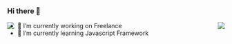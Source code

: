 ### Hi there 👋


  <img align="left" src="https://github-readme-stats.vercel.app/api?username=nopparat231&show_icons=true&theme=onedark" />

  <img align="right" src="https://github-readme-stats.vercel.app/api/top-langs/?username=nopparat231&show_icons=true&theme=tokyonight" />

- 🔭 I’m currently working on Freelance
- 🌱 I’m currently learning Javascript Framework

<!--
**nopparat231/nopparat231** is a ✨ _special_ ✨ repository because its `README.md` (this file) appears on your GitHub profile.

Here are some ideas to get you started:

- 🔭 I’m currently working on ...
- 🌱 I’m currently learning ...
- 👯 I’m looking to collaborate on ...
- 🤔 I’m looking for help with ...
- 💬 Ask me about ...
- 📫 How to reach me: ...
- 😄 Pronouns: ...
- ⚡ Fun fact: ...
-->
